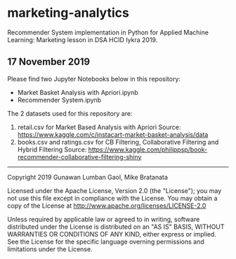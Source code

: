 # marketing-analytics
Recommender System implementation in Python for Applied Machine Learning: Marketing lesson in DSA HCID Iykra 2019.

## 17 November 2019
Please find two Jupyter Notebooks below in this repository:
- Market Basket Analysis with Apriori.ipynb
- Recommender System.ipynb

The 2 datasets used for this repository are:
1. retail.csv for Market Based Analysis with Apriori
    Source: https://www.kaggle.com/c/instacart-market-basket-analysis/data
2. books.csv and ratings.csv for CB Filtering, Collaborative Filtering and Hybrid Filtering
    Source: https://www.kaggle.com/philippsp/book-recommender-collaborative-filtering-shiny

<hr>
Copyright 2019 Gunawan Lumban Gaol, Mike Bratanata 

Licensed under the Apache License, Version 2.0 (the "License"); you may not use this file except in compliance with the License. You may obtain a copy of the License at http://www.apache.org/licenses/LICENSE-2.0

Unless required by applicable law or agreed to in writing, software distributed under the License is distributed on an "AS IS" BASIS, WITHOUT WARRANTIES OR CONDITIONS OF ANY KIND, either express or implied. See the License for the specific language overning permissions and limitations under the License.
